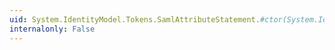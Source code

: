 ```yaml
---
uid: System.IdentityModel.Tokens.SamlAttributeStatement.#ctor(System.IdentityModel.Tokens.SamlSubject,System.Collections.Generic.IEnumerable{System.IdentityModel.Tokens.SamlAttribute})
internalonly: False
---
```

